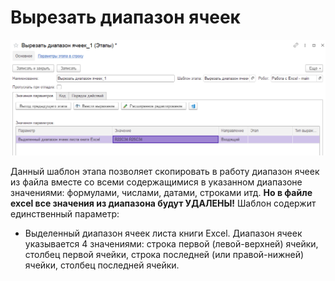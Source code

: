 # Вырезать диапазон ячеек

![](<../../../../.gitbook/assets/Вырезать диапазон ячеек.png>)

Данный шаблон этапа позволяет скопировать в работу диапазон ячеек из файла вместе со всеми содержащимися в указанном диапазоне значениями: формулами, числами, датами, строками итд. **Но в файле excel все значения из диапазона будут УДАЛЕНЫ!** Шаблон содержит единственный параметр:

* Выделенный диапазон ячеек листа книги Excel. Диапазон ячеек указывается 4 значениями: строка первой (левой-верхней) ячейки, столбец первой ячейки, строка последней (или правой-нижней) ячейки, столбец последней ячейки.
